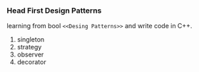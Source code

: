 ### Head First Design Patterns

learning from bool ```<<Desing Patterns>>``` and write code in C++.

1. singleton
2. strategy
3. observer
4. decorator
